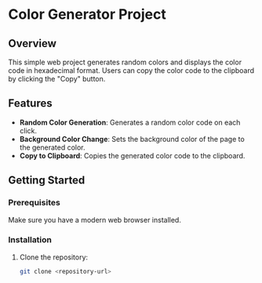 # Color Generator Project

## Overview

This simple web project generates random colors and displays the color code in hexadecimal format. Users can copy the color code to the clipboard by clicking the "Copy" button.

## Features

- **Random Color Generation**: Generates a random color code on each click.
- **Background Color Change**: Sets the background color of the page to the generated color.
- **Copy to Clipboard**: Copies the generated color code to the clipboard.

## Getting Started

### Prerequisites

Make sure you have a modern web browser installed.

### Installation

1. Clone the repository:

   ```bash
   git clone <repository-url>
